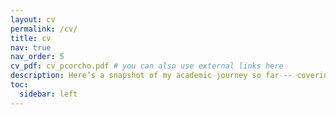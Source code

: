 ```yaml
---
layout: cv
permalink: /cv/
title: cv
nav: true
nav_order: 5
cv_pdf: cv_pcorcho.pdf # you can also use external links here
description: Here’s a snapshot of my academic journey so far -- covering my research activities, collaborations, and technical contributions to astrophysics (click on the top-right icon for the full pdf version).
toc:
  sidebar: left
---
```

